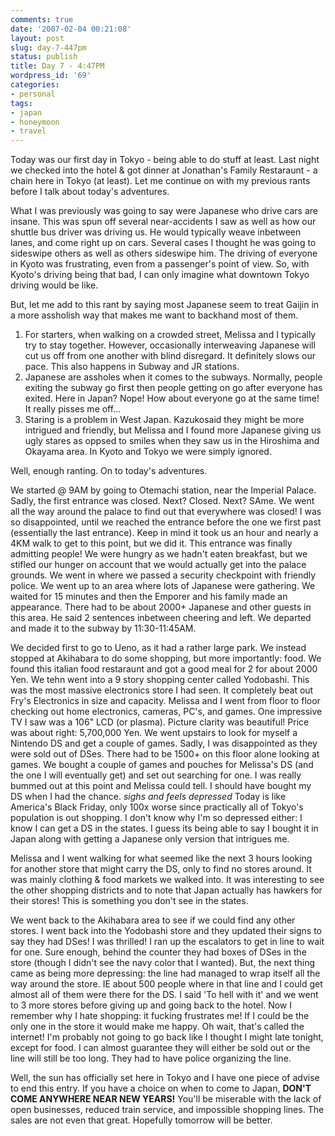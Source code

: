 ```yaml
---
comments: true
date: '2007-02-04 00:21:08'
layout: post
slug: day-7-447pm
status: publish
title: Day 7 - 4:47PM
wordpress_id: '69'
categories:
- personal
tags:
- japan
- honeymoon
- travel
---
```


Today was our first day in Tokyo - being able to do stuff at least. Last night we checked into the hotel & got dinner at Jonathan's Family Restaraunt - a chain here in Tokyo (at least). Let me continue on with my previous rants before I talk about today's adventures. 

<!--more-->
What I was previously was going to say were Japanese who drive cars are insane. This was spun off several near-accidents I saw as well as how our shuttle bus driver was driving us. He would typically weave inbetween lanes, and come right up on cars. Several cases I thought he was going to sideswipe others as well as others sideswipe him. The driving of everyone in Kyoto was frustrating, even from a passenger's point of view. So, with Kyoto's driving being that bad, I can only imagine what downtown Tokyo driving would be like. 

But, let me add to this rant by saying most Japanese seem to treat Gaijin in a more assholish way that makes me want to backhand most of them. 
<ol><li>For starters, when walking on a crowded street, Melissa and I typically try to stay together. However, occasionally interweaving Japanese will cut us off from one another with blind disregard. It definitely slows our pace. This also happens in Subway and JR stations.</li><li>Japanese are assholes when it comes to the subways. Normally, people exiting the subway go first then people getting on go after everyone has exited. Here in Japan? Nope! How about everyone go at the same time! It really pisses me off...</li><li>Staring is a problem in West Japan. Kazukosaid they might be more intrigued and friendly, but Melissa and I found more Japanese giving us ugly stares as oppsed to smiles when they saw us in the Hiroshima and Okayama area. In Kyoto and Tokyo we were simply ignored.</li></ol>
Well, enough ranting. On to today's adventures.

We started @ 9AM by going to Otemachi station, near the Imperial Palace. Sadly, the first entrance was closed. Next? Closed. Next? SAme. We went all the way around the palace to find out that everywhere was closed! I was so disappointed, until we reached the entrance before the one we first past (essentially the last entrance). Keep in mind it took us an hour and nearly a 4KM walk to get to this point, but we did it. This entrance was finally admitting people! We were hungry as we hadn't eaten breakfast, but we stifled our hunger on account that we would actually get into the palace grounds. We went in where we passed a security checkpoint with friendly police. We went up to an area where lots of Japanese were gathering. We waited for 15 minutes and then the Emporer and his family made an appearance. There had to be about 2000+ Japanese and other guests in this area. He said 2 sentences inbetween cheering and left. We departed and made it to the subway by 11:30-11:45AM. 

We decided first to go to Ueno, as it had a rather large park. We instead stopped at Akihabara to do some shopping, but more importantly: food. We found this italian food restaraunt and got a good meal for 2 for about 2000 Yen. We tehn went into a 9 story shopping center called Yodobashi. This was the most massive electronics store I had seen. It completely beat out Fry's Electronics in size and capacity. Melissa and I went from floor to floor checking out home electronics, cameras, PC's, and games. One impressive TV I saw was a 106" LCD (or plasma). Picture clarity was beautiful! Price was about right: 5,700,000 Yen. We went upstairs to look for myself a Nintendo DS and get a couple of games. Sadly, I was disappointed as they were sold out of DSes. There had to be 1500+ on this floor alone looking at games. We bought a couple of games and pouches for Melissa's DS (and the one I will eventually get) and set out searching for one. I was really bummed out at this point and Melissa could tell. I should have bought my DS when I had the chance. *sighs and feels depressed* Today is like America's Black Friday, only 100x worse since practically all of Tokyo's population is out shopping. I don't know why I'm so depressed either: I know I can get a DS in the states. I guess its being able to say I bought it in Japan along with getting a Japanese only version that intrigues me.

Melissa and I went walking for what seemed like the next 3 hours looking for another store that might carry the DS, only to find no stores around. It was mainly clothing & food markets we walked into. It was interesting to see the other shopping districts and to note that Japan actually has hawkers for their stores! This is something you don't see in the states. 

We went back to the Akihabara area to see if we could find any other stores. I went back into the Yodobashi store and they updated their signs to say they had DSes! I was thrilled! I ran up the escalators to get in line to wait for one. Sure enough, behind the counter they had boxes of DSes in the store (though I didn't see the navy color that I wanted). But, the next thing came as being more depressing: the line had managed to wrap itself all the way around the store. IE about 500 people where in that line and I could get almost all of them were there for the DS. I said 'To hell with it' and we went to 3 more stores before giving up and going back to the hotel. Now I remember why I hate shopping: it fucking frustrates me! If I could be the only one in the store it would make me happy. Oh wait, that's called the internet! I'm probably not going to go back like I thought I might late tonight, except for food. I can almost guarantee they will either be sold out or the line will still be too long. They had to have police organizing the line.

Well, the sun has officially set here in Tokyo and I have one piece of advise to end this entry. If you have a choice on when to come to Japan, <b>DON'T COME ANYWHERE NEAR NEW YEARS!</b> You'll be miserable with the lack of open businesses, reduced train service, and impossible shopping lines. The sales are not even that great. Hopefully tomorrow will be better. 
